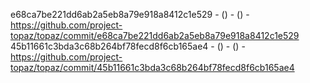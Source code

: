 e68ca7be221dd6ab2a5eb8a79e918a8412c1e529 -  () -  () - https://github.com/project-topaz/topaz/commit/e68ca7be221dd6ab2a5eb8a79e918a8412c1e529
45b11661c3bda3c68b264bf78fecd8f6cb165ae4 -  () -  () - https://github.com/project-topaz/topaz/commit/45b11661c3bda3c68b264bf78fecd8f6cb165ae4
